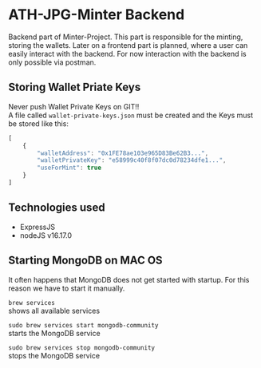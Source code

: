 # ATH-JPG-Minter Backend
Backend part of Minter-Project.
This part is responsible for the minting, storing the wallets.
Later on a frontend part is planned, where a user can easily interact with the backend. For now interaction with the backend is only possible via postman.

## Storing Wallet Priate Keys
Never push Wallet Private Keys on GIT!!<br>
A file called ```wallet-private-keys.json``` must be created and the Keys must be stored like this: 
```javascript
[
    {
        "walletAddress": "0x1FE78ae103e965D83Be62B3...",
        "walletPrivateKey": "e58999c40f8f07dc0d78234dfe1...",
        "useForMint": true
    }
]
```


## Technologies used
- ExpressJS
- nodeJS v16.17.0

## Starting MongoDB on MAC OS
It often happens that MongoDB does not get started with startup. For this reason we have to start it manually.

`brew services`<br/>
shows all available services  

`sudo brew services start mongodb-community`<br/>
starts the MongoDB service

`sudo brew services stop mongodb-community`<br/>
stops the MongoDB service
